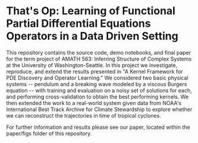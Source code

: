 # That's Op: Learning of Functional Partial Differential Equations Operators in a Data Driven Setting

This repository contains the source code, demo notebooks, and final paper for the term project of AMATH 563: Inferring Structure of Complex Systems at the University of Washington-Seattle. In this project we investigate, reproduce, and extend the results presented in "A Kernel Framework for PDE Discovery and Operator Learning." We considered two basic physical systems -- pendulum and a breaking wave modeled by a viscous Burgers equation -- with training and evaluation on a noisy set of solutions for each, and performing cross-validation to obtain the best performing kernels. We then extended the work to a real-world system given data from NOAA's International Best Track Archive for Climate Stewardship to explore whether we can reconstruct the trajectories in time of tropical cyclones.  

For further information and results please see our paper, located within the paper/figs folder of this repository. 
